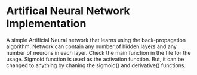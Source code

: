 # Artifical Neural Network Implementation

A simple Artificial Neural network that learns using the back-propagation algorithm. Network can contain any number of hidden layers and any number of neurons in each layer. Check the main function in the file for the usage. Sigmoid function is used as the activation function. But, it can be changed to anything by chaning the sigmoid() and derivative() functions.
